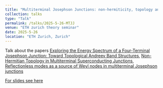 ```yaml
---
title: "Multiterminal Josephson Junctions: non-hermiticity, topology and reflectionsless modes"
collection: talks
type: "Talk"
permalink: /talks/2025-5-26-MTJJ
venue: "ETH zurich theory seminar"
date: 2025-5-26
location: "ETH Zurich, Zurich"
---
```


Talk about the papers [Exploring the Energy Spectrum of a Four-Terminal Josephson Junction: Toward Topological Andreev Band Structures](https://journals.aps.org/prx/abstract/10.1103/qd3y-f912),
[Non-Hermitian Topology in Multiterminal Superconducting Junctions](https://journals.aps.org/prl/abstract/10.1103/PhysRevLett.134.156601),
[Reflectionless modes as a source of Weyl nodes in multiterminal Josephson junctions](https://arxiv.org/abs/2503.10874)

[For slides see here](/files/ETH_MTJJ.pdf)
